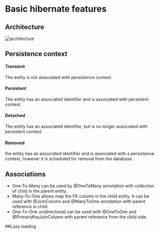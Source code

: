 # Basic hibernate features

## Architecture
![architecture](http://docs.jboss.org/hibernate/orm/5.2/userguide/html_single/images/architecture/data_access_layers.svg)
 
## Persistence context
#### Transient
The entity is not associated with persistence context. 
#### Persistent
The entity has an associated identifier and is associated with persistent context.
#### Detached
The entity has an associated identifier, but is no longer associated with persistent context.
#### Removed
the entity has an associated identifier and is associated with a persistence context, however it is scheduled for removal from the database. 
 
## Associations
* One-To-Many can be used by @OneToMany annotation with collection of child in the parent entity.
* Many-To-One allows map the FK column in the child entity. It can be used with @JoinColumn and @ManyToOne annotation with parent reference in child
* One-To-One unidirectional can be used with @OneToOne and @PrimaryKeyJoinColumn with parent reference from the child side.

##Lazy loading